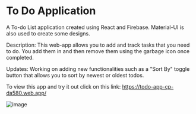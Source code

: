 # To Do Application

A To-do List application created using React and Firebase. Material-UI is also used to create some designs.

Description: This web-app allows you to add and track tasks that you need to do. You add them in and then remove them using the garbage icon once completed.

Updates: Working on adding new functionalities such as a "Sort By" toggle button that allows you to sort by newest or oldest todos.

To view this app and try it out click on this link: https://todo-app-cp-da580.web.app/





![image](https://user-images.githubusercontent.com/65151273/195952134-ed0d23be-83c4-40a2-98d4-1df16a7f2ec1.png)

